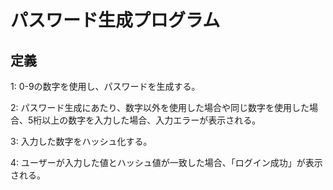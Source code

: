 # パスワード生成プログラム
##  定義
1: 0-9の数字を使用し、パスワードを生成する。

2: パスワード生成にあたり、数字以外を使用した場合や同じ数字を使用した場合、5桁以上の数字を入力した場合、入力エラーが表示される。

3: 入力した数字をハッシュ化する。

4: ユーザーが入力した値とハッシュ値が一致した場合、「ログイン成功」が表示される。
